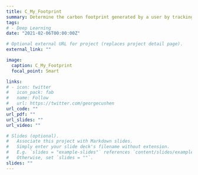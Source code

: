 ```yaml
---
title: C_My_Footprint
summary: Determine the carbon footprint generated by a user by tracking the user's location history. Reward or penalize the user based on the eco-friendliness of their mode of transport. 
tags:
# - Deep Learning
date: "2021-02-06T00:00:00Z"

# Optional external URL for project (replaces project detail page).
external_link: ""

image:
  caption: C_My_Footprint
  focal_point: Smart

links:
# - icon: twitter
#   icon_pack: fab
#   name: Follow
#   url: https://twitter.com/georgecushen
url_code: ""
url_pdf: ""
url_slides: ""
url_video: ""

# Slides (optional).
#   Associate this project with Markdown slides.
#   Simply enter your slide deck's filename without extension.
#   E.g. `slides = "example-slides"` references `content/slides/example-slides.md`.
#   Otherwise, set `slides = ""`.
slides: ""
---
```



